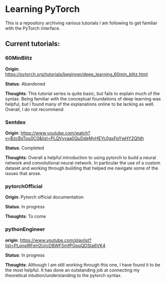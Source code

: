 # Learning PyTorch
This is a repository archiving various tutorials I am following to get familiar with the PyTorch interface.

## Current tutorials:
### 60MinBlitz
__Origin__: https://pytorch.org/tutorials/beginner/deep_learning_60min_blitz.html

__Status__: Abandoned

__Thoughts__: This tutorial series is quite basic, but fails to explain much of the syntax. Being familiar with the conceptual foundations of deep learning was helpful, but I found many of the explanations online to be lacking as well. Overall, I do not recommend

### Sentdex
__Origin__: https://www.youtube.com/watch?v=BzcBsTou0C0&list=PLQVvvaa0QuDdeMyHEYc0gxFpYwHY2Qfdh

__Status__: Completed

__Thoughts__: Overall a helpful introduction to using pytorch to build a neural network and convolutional neural network. In particular the use of a custom dataset and working through building that helped me navigate some of the issues that arose.

### pytorchOfficial
__Origin__: Pytorch official documentation

__Status__: In progress

__Thoughts__: To come 

### pythonEngineer
__origin__: https://www.youtube.com/playlist?list=PLqnslRFeH2UrcDBWF5mfPGpqQDSta6VK4

__Status__: In progress

__Thoughts__: Although I am still working through this one, I have found it to be the most helpful. It has done an outstanding job at connecting my theoretical intuition/understanding to the pytorch syntax. 
